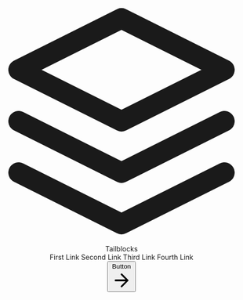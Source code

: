 <!doctypehtml>
<html>
  <head>
    <link href="https://unpkg.com/tailwindcss@^2/dist/tailwind.min.css" rel="stylesheet">
  </head>
  <body>
<header class="text-gray-600 body-font">
  <div class="container mx-auto flex flex-wrap p-5 flex-col md:flex-row items-center">
    <a class="flex title-font font-medium items-center text-gray-900 mb-4 md:mb-0">
      <svg xmlns="http://www.w3.org/2000/svg" fill="none" stroke="currentColor" stroke-linecap="round" stroke-linejoin="round" stroke-width="2" class="w-10 h-10 text-white p-2 bg-indigo-500 rounded-full" viewBox="0 0 24 24">
        <path d="M12 2L2 7l10 5 10-5-10-5zM2 17l10 5 10-5M2 12l10 5 10-5"></path>
      </svg>
      <span class="ml-3 text-xl">Tailblocks</span>
    </a>
    <nav class="md:ml-auto flex flex-wrap items-center text-base justify-center">
      <a class="mr-5 hover:text-gray-900">First Link</a>
      <a class="mr-5 hover:text-gray-900">Second Link</a>
      <a class="mr-5 hover:text-gray-900">Third Link</a>
      <a class="mr-5 hover:text-gray-900">Fourth Link</a>
    </nav>
    <button class="inline-flex items-center bg-gray-100 border-0 py-1 px-3 focus:outline-none hover:bg-gray-200 rounded text-base mt-4 md:mt-0">Button
      <svg fill="none" stroke="currentColor" stroke-linecap="round" stroke-linejoin="round" stroke-width="2" class="w-4 h-4 ml-1" viewBox="0 0 24 24">
        <path d="M5 12h14M12 5l7 7-7 7"></path>
      </svg>
    </button>
  </div>
</header>
  </body>
